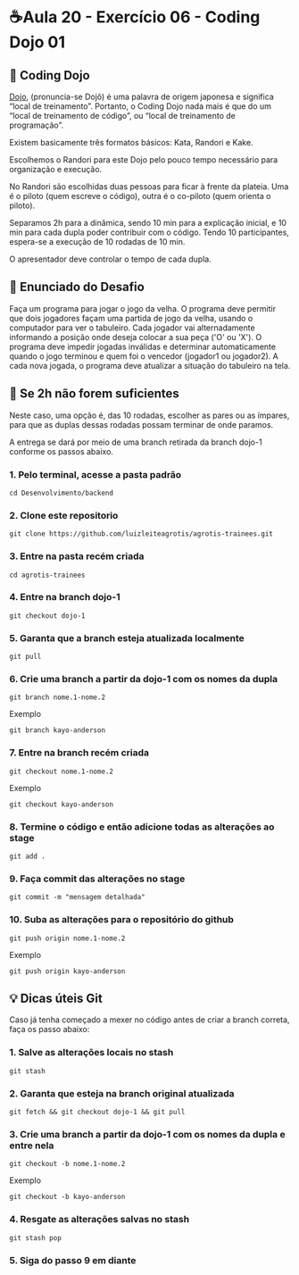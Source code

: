 # ☕Aula 20 - Exercício 06 - Coding Dojo 01

## 🥋 Coding Dojo

[Dojo](https://www.devmedia.com.br/o-que-e-o-coding-dojo/30517), (pronuncia-se Dojô) é uma palavra de origem japonesa e significa “local de treinamento”.
Portanto, o Coding Dojo nada mais é que do um “local de treinamento de código”, ou “local de treinamento de programação”.

Existem basicamente três formatos básicos: Kata, Randori e Kake.

Escolhemos o Randori para este Dojo pelo pouco tempo necessário para organização e execução.

No Randori são escolhidas duas pessoas para ficar à frente da plateia.
Uma é o piloto (quem escreve o código), outra é o co-piloto (quem orienta o piloto).

Separamos 2h para a dinâmica, sendo 10 min para a explicação inicial, e 10 min para cada dupla poder contribuir com o código.
Tendo 10 participantes, espera-se a execução de 10 rodadas de 10 min.

O apresentador deve controlar o tempo de cada dupla.


## 📝 Enunciado do Desafio

Faça um programa para jogar o jogo da velha.
O programa deve permitir que dois jogadores façam uma partida de jogo da velha, usando o computador para ver o tabuleiro.
Cada jogador vai alternadamente informando a posição onde deseja colocar a sua peça ('O' ou 'X').
O programa deve impedir jogadas inválidas e determinar automaticamente quando o jogo terminou e quem foi o vencedor (jogador1 ou jogador2).
A cada nova jogada, o programa deve atualizar a situação do tabuleiro na tela.


## 🔄 Se 2h não forem suficientes

Neste caso, uma opção é, das 10 rodadas, escolher as pares ou as ímpares, para que as duplas dessas rodadas possam terminar de onde paramos.

A entrega se dará por meio de uma branch retirada da branch dojo-1 conforme os passos abaixo.

### 1. Pelo terminal, acesse a pasta padrão
```
cd Desenvolvimento/backend
```

### 2. Clone este repositorio
```
git clone https://github.com/luizleiteagrotis/agrotis-trainees.git
```

### 3. Entre na pasta recém criada
```
cd agrotis-trainees
```

### 4. Entre na branch dojo-1
```
git checkout dojo-1
```

### 5. Garanta que a branch esteja atualizada localmente
```
git pull
```

### 6. Crie uma branch a partir da dojo-1 com os nomes da dupla
```
git branch nome.1-nome.2
```

Exemplo
```
git branch kayo-anderson
```

### 7. Entre na branch recém criada
```
git checkout nome.1-nome.2
```

Exemplo
```
git checkout kayo-anderson
```

### 8. Termine o código e então adicione todas as alterações ao stage
```
git add .
```

### 9. Faça commit das alterações no stage
```
git commit -m "mensagem detalhada"
```

### 10. Suba as alterações para o repositório do github
```
git push origin nome.1-nome.2
```

Exemplo
```
git push origin kayo-anderson
```

## 💡 Dicas úteis Git

Caso já tenha começado a mexer no código antes de criar a branch correta, faça os passo abaixo:
### 1. Salve as alterações locais no stash
```
git stash
```

### 2. Garanta que esteja na branch original atualizada
```
git fetch && git checkout dojo-1 && git pull
```

### 3. Crie uma branch a partir da dojo-1 com os nomes da dupla e entre nela
```
git checkout -b nome.1-nome.2
```

Exemplo
```
git checkout -b kayo-anderson
```

### 4. Resgate as alterações salvas no stash
```
git stash pop
```

### 5. Siga do passo 9 em diante